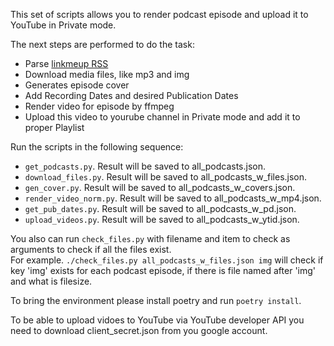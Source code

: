 This set of scripts allows you to render podcast episode and upload it to YouTube in Private mode.

The next steps are performed to do the task:
- Parse [linkmeup RSS](https://linkmeup.ru/rss/podcasts)
- Download media files, like mp3 and img
- Generates episode cover
- Add Recording Dates and desired Publication Dates
- Render video for episode by ffmpeg
- Upload this video to yourube channel in Private mode and add it to proper Playlist


Run the scripts in the following sequence:
- `get_podcasts.py`. Result will be saved to all_podcasts.json.
- `download_files.py`. Result will be saved to all_podcasts_w_files.json.
- `gen_cover.py`. Result will be saved to all_podcasts_w_covers.json.
- `render_video_norm.py`. Result will be saved to all_podcasts_w_mp4.json.
- `get_pub_dates.py`. Result will be saved to all_podcasts_w_pd.json.
- `upload_videos.py`. Result will be saved to all_podcasts_w_ytid.json.

You also can run `check_files.py` with filename and item to check as arguments to check if all the files exist.  
For example. 
`./check_files.py all_podcasts_w_files.json img` will check if key 'img' exists for each podcast episode, if there is file named after 'img' and what is filesize.

To bring the environment please install poetry and run `poetry install`.

To be able to upload vidoes to YouTube via YouTube developer API you need to download client_secret.json from you google account.